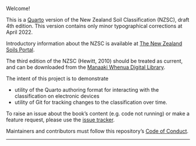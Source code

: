 Welcome! 

This is a [Quarto](https://quarto.org/) version of the New Zealand Soil Classification (NZSC), draft 4th edition. This version contains only minor typographical corrections at April 2022.

Introductory information about the NZSC is available at [The New Zealand Soils Portal](https://soils.landcareresearch.co.nz/topics/soil-classification/nzsc/). 

The third edition of the NZSC (Hewitt, 2010) should be treated as current, and can be downloaded from the [Manaaki Whenua Digital Library](http://doi.org/10.7931/DL1-LRSS-1-2010).

The intent of this project is to demonstrate 

  * utility of the Quarto authoring format for interacting with the classification on electronic devices
  * utility of Git for tracking changes to the classification over time.
  
To raise an issue about the book’s content (e.g. code not running) or make a feature request, please use the [issue tracker](https://github.com/manaakiwhenua/nzsc_bookdown/issues).

Maintainers and contributors must follow this repository’s [Code of Conduct]().
  
***
